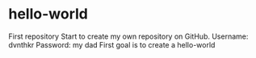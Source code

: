 # hello-world
First repository
Start to create my own repository on GitHub.
Username: dvnthkr Password: my dad
First goal is to create a hello-world
